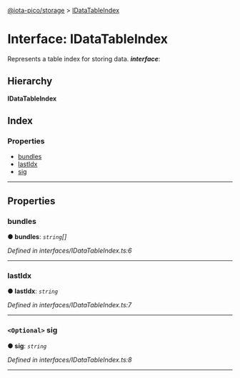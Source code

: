 [@iota-pico/storage](../README.md) > [IDataTableIndex](../interfaces/idatatableindex.md)

# Interface: IDataTableIndex

Represents a table index for storing data.
*__interface__*: 

## Hierarchy

**IDataTableIndex**

## Index

### Properties

* [bundles](idatatableindex.md#bundles)
* [lastIdx](idatatableindex.md#lastidx)
* [sig](idatatableindex.md#sig)

---

## Properties

<a id="bundles"></a>

###  bundles

**● bundles**: *`string`[]*

*Defined in interfaces/IDataTableIndex.ts:6*

___
<a id="lastidx"></a>

###  lastIdx

**● lastIdx**: *`string`*

*Defined in interfaces/IDataTableIndex.ts:7*

___
<a id="sig"></a>

### `<Optional>` sig

**● sig**: *`string`*

*Defined in interfaces/IDataTableIndex.ts:8*

___

